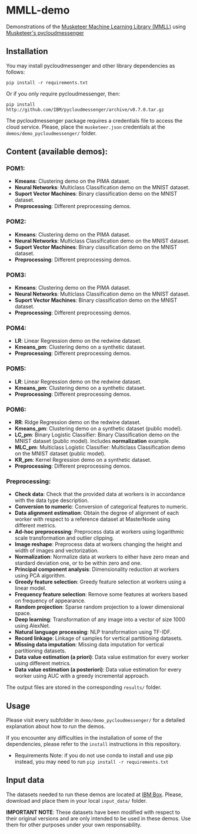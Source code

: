 # MMLL-demo

Demonstrations of the [Musketeer Machine Learning Library (MMLL)](https://github.com/Musketeer-H2020/MMLL) using [Musketeer's pycloudmessenger](https://github.com/IBM/pycloudmessenger/)

## Installation

You may install pycloudmessenger and other library dependencies as follows:

`pip install -r requirements.txt`

Or if you only require pycloudmessenger, then:

`pip install http://github.com/IBM/pycloudmessenger/archive/v0.7.0.tar.gz`

The pycloudmessenger package requires a credentials file to access the cloud service. Please, place the `musketeer.json` credentials at the `demos/demo_pycloudmessenger/` folder.

## Content (available demos):

### POM1:

* **Kmeans**: Clustering demo on the PIMA dataset.
* **Neural Networks**: Multiclass Classification demo on the MNIST dataset.
* **Suport Vector Machines**: Binary classification demo on the MNIST dataset.
* **Preprocessing**: Different preprocessing demos.

### POM2:

* **Kmeans**: Clustering demo on the PIMA dataset.
* **Neural Networks**: Multiclass Classification demo on the MNIST dataset.
* **Suport Vector Machines**: Binary classification demo on the MNIST dataset.
* **Preprocessing**: Different preprocessing demos.

### POM3:

* **Kmeans**: Clustering demo on the PIMA dataset.
* **Neural Networks**: Multiclass Classification demo on the MNIST dataset.
* **Suport Vector Machines**: Binary classification demo on the MNIST dataset.
* **Preprocessing**: Different preprocessing demos.

### POM4: 

* **LR**: Linear Regression demo on the redwine dataset.
* **Kmeans_pm**: Clustering demo on a synthetic dataset.
* **Preprocessing**: Different preprocessing demos.

### POM5: 

* **LR**: Linear Regression demo on the redwine dataset.
* **Kmeans_pm**: Clustering demo on a synthetic dataset.
* **Preprocessing**: Different preprocessing demos.

### POM6: 

* **RR**: Ridge Regression demo on the redwine dataset.
* **Kmeans_pm**: Clustering demo on a synthetic dataset (public model).
* **LC_pm**: Binary Logistic Classifier: Binary Classification demo on the MNIST dataset (public model). Includes **normalization** example.
* **MLC_pm**: Multiclass Logistic Classifier: Multiclass Classification demo on the MNIST dataset (public model).
* **KR_pm**: Kernel Regression demo on a synthetic dataset.
* **Preprocessing**: Different preprocessing demos.

### Preprocessing:
* **Check data**: Check that the provided data at workers is in accordance with the data type description.
* **Conversion to numeric**: Conversion of categorical features to numeric.
* **Data alignment estimation**: Obtain the degree of alignment of each worker with respect to a reference dataset at MasterNode using different metrics.
* **Ad-hoc preprocessing**: Preprocess data at workers using logarithmic scale transformation and outlier clipping.
* **Image reshape**: Preprocess data at workers changing the height and width of images and vectorization.
* **Normalization**: Normalize data at workers to either have zero mean and stardard deviation one, or to be within zero and one.
* **Principal component analysis**: Dimensionality reduction at workers using PCA algorithm.
* **Greedy feature selection**: Greedy feature selection at workers using a linear model.
* **Frequency feature selection**: Remove some features at workers based on frequency of appearance.
* **Random projection**: Sparse random projection to a lower dimensional space.
* **Deep learning**: Transformation of any image into a vector of size 1000 using AlexNet.
* **Natural language processing**: NLP transformation using TF-IDF.
* **Record linkage**: Linkage of samples for vertical partitioning datasets.
* **Missing data imputation**: Missing data imputation for vertical partitioning datasets.
* **Data value estimation (a priori)**: Data value estimation for every worker using different metrics.
* **Data value estimation (a posteriori)**: Data value estimation for every worker using AUC with a greedy incremental approach.


The output files are stored in the corresponding `results/` folder.

## Usage

Please visit every subfolder in `demo/demo_pycloudmessenger/` for a detailed explanation about how to run the demos.

If you encounter any difficulties in the installation of some of the dependencies, please refer to the `install` instructions in this repository.

* Requirements Note: if you do not use conda to install and use pip instead, you may need to run `pip install -r requirements.txt` 

## Input data

The datasets needed to run these demos are located at [IBM Box](https://ibm.box.com/s/l8yzdbdb40j499o513hygx5q85xyoz6v). Please, download and place them in your local `input_data/` folder. 

**IMPORTANT NOTE**: These datasets have been modified with respect to their original versions and are only intended to be used in these demos. Use them for other purposes under your own responsability.


